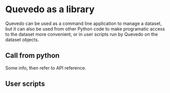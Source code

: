 # Quevedo as a library

Quevedo can be used as a command line application to manage a dataset, but it
can also be used from other Python code to make programatic access to the
dataset more convenient, or in user scripts run by Quevedo on the dataset
objects.

## Call from python

Some info, then refer to API reference.

## User scripts
